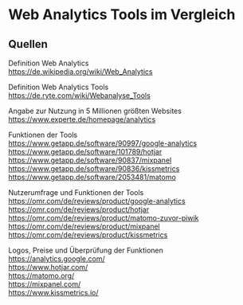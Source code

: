 # Web Analytics Tools im Vergleich

## Quellen

Definition Web Analytics  
https://de.wikipedia.org/wiki/Web_Analytics  

Definition Web Analytics Tools  
https://de.ryte.com/wiki/Webanalyse_Tools  

Angabe zur Nutzung in 5 Millionen größten Websites  
https://www.experte.de/homepage/analytics  

Funktionen der Tools  
https://www.getapp.de/software/90997/google-analytics  
https://www.getapp.de/software/101789/hotjar  
https://www.getapp.de/software/90837/mixpanel  
https://www.getapp.de/software/90836/kissmetrics  
https://www.getapp.de/software/2053481/matomo

Nutzerumfrage und Funktionen der Tools  
https://omr.com/de/reviews/product/google-analytics  
https://omr.com/de/reviews/product/hotjar  
https://omr.com/de/reviews/product/matomo-zuvor-piwik  
https://omr.com/de/reviews/product/mixpanel  
https://omr.com/de/reviews/product/kissmetrics  

Logos, Preise und Überprüfung der Funktionen  
https://analytics.google.com/  
https://www.hotjar.com/  
https://matomo.org/  
https://mixpanel.com/  
https://www.kissmetrics.io/  
